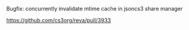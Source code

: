 Bugfix: concurrently invalidate mtime cache in jsoncs3 share manager

https://github.com/cs3org/reva/pull/3933
